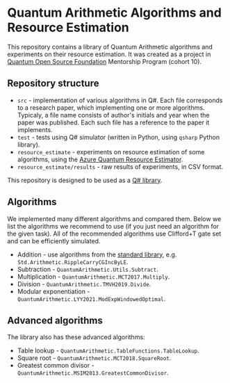 # Quantum Arithmetic Algorithms and Resource Estimation

This repository contains a library of Quantum Arithmetic algorithms and 
experiments on their resource estimation. It was created as a project in
[Quantum Open Source Foundation](https://qosf.org) Mentorship Program (cohort 10).

## Repository structure
  * `src` - implementation of various algorithms in Q#. Each file corresponds to a research paper, which implementing one or more algorithms. Typicaly, a file name consists of author's initials and year when the paper was published. Each such file has a reference to the paper it implements.
  * `test` - tests using Q# simulator (written in Python, using `qsharp` Python library).
  * `resource_estimate` - experiments on resource estimation of some algorithms, using the [Azure Quantum Resource Estimator](https://learn.microsoft.com/en-us/azure/quantum/intro-to-resource-estimation).
  * `resource_estimate/results` - raw results of experiments, in CSV format.

This repository is designed to be used as a [Q# library](https://learn.microsoft.com/en-us/azure/quantum/how-to-work-with-qsharp-projects?tabs=tabid-qsharp%2Ctabid-qsharp-run).

## Algorithms

We implemented many different algorithms and compared them. Below we list the algorithms we recommend to use (if you just need an algorithm for the given task). All of the recommended algorithms use Clifford+T gate set and can be efficiently simulated.

* Addition - use algorithms from the [standard library](https://github.com/microsoft/qsharp/blob/main/library/std/src/Std/Arithmetic.qs), e.g. `Std.Arithmetic.RippleCarryCGIncByLE`.
* Subtraction - `QuantumArithmetic.Utils.Subtract`.
* Multiplication - `QuantumArithmetic.MCT2017.Multiply`.
* Division - `QuantumArithmetic.TMVH2019.Divide`.
* Modular exponentiation - `QuantumArithmetic.LYY2021.ModExpWindowedOptimal`.

## Advanced algorithms

The library also has these advanced algorithms:

* Table lookup - `QuantumArithmetic.TableFunctions.TableLookup`.
* Square root - `QuantumArithmetic.MCT2018.SquareRoot`.
* Greatest common divisor - `QuantumArithmetic.MSIM2013.GreatestCommonDivisor`.
